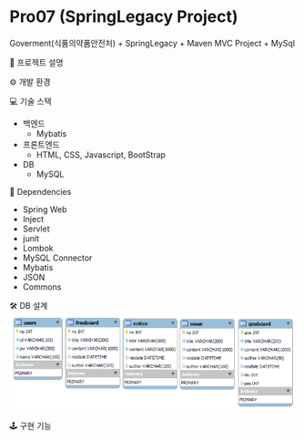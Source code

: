 # Pro07 (SpringLegacy Project)
Goverment(식품의약품안전처) + SpringLegacy + Maven MVC Project + MySql

📢 프로젝트 설명


⚙ 개발 환경

💻 기술 스택
- 백엔드<br>
  - Mybatis
- 프론트엔드<br>
  - HTML, CSS, Javascript, BootStrap 
- DB<br>
  - MySQL

🔌 Dependencies
- Spring Web
- Inject
- Servlet
- junit
- Lombok
- MySQL Connector
- Mybatis
- JSON
- Commons

🛠 DB 설계
<img src="./readmeImg/erd.png">



🕹 구현 기능
